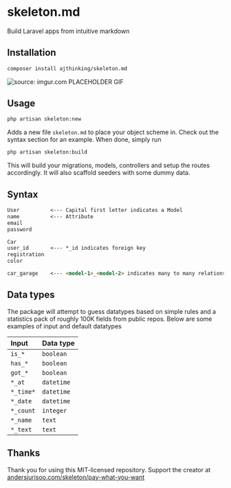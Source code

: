 # skeleton.md
Build Laravel apps from intuitive markdown

## Installation
```bash
composer install ajthinking/skeleton.md
```
<img src="https://i.imgur.com/U9NnDix.gif" title="source: imgur.com" />
PLACEHOLDER GIF

## Usage
```bash
php artisan skeleton:new
```
Adds a new file ```skeleton.md``` to place your object scheme in. Check out the syntax section for an example. When done, simply run
```bash
php artisan skeleton:build
```
This will build your migrations, models, controllers and setup the routes accordingly. It will also scaffold seeders with some dummy data.

## Syntax

```markdown
User          <--- Capital first letter indicates a Model
name          <--- Attribute
email
password

Car
user_id       <--- *_id indicates foreign key
registration
color

car_garage    <--- <model-1>_<model-2> indicates many to many relationship
```

## Data types
The package will attempt to guess datatypes based on simple rules and a statistics pack of roughly 100K fields from public repos. Below are some examples of input and default datatypes

| Input            | Data type                                              |
|:--------------------------- |:--------------------------------------------------- |
| `is_*`                        | `boolean`                                 |
| `has_*`                        | `boolean`                                 |
| `got_*`                        | `boolean`                                 |
| `*_at`                        | `datetime`                                 |
| `*_time*`                        | `datetime`                                 |
| `*_date`                        | `datetime`                                 |
| `*_count`                        | `integer`                                 |
| `*_name`                        | `text`                                 |
| `*_text`                        | `text`                                 |

## Thanks
Thank you for using this MIT-licensed repository. Support the creator at [andersjurisoo.com/skeleton/pay-what-you-want](https://www.andersjurisoo.com/skeleton/pay-what-you-want)
